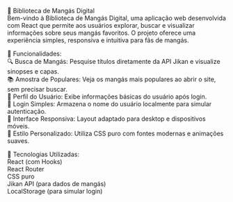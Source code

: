 📘 Biblioteca de Mangás Digital</br>
Bem-vindo à Biblioteca de Mangás Digital, uma aplicação web desenvolvida com React que permite aos usuários explorar, buscar e visualizar informações sobre seus mangás favoritos. O projeto oferece uma experiência simples, responsiva e intuitiva para fãs de mangás.

🚀 Funcionalidades:</br>
🔍 Busca de Mangás: Pesquise títulos diretamente da API Jikan e visualize sinopses e capas.</br>
📚 Amostra de Populares: Veja os mangás mais populares ao abrir o site, sem precisar buscar.</br>
👤 Perfil do Usuário: Exibe informações básicas do usuário após login.</br>
🔐 Login Simples: Armazena o nome do usuário localmente para simular autenticação.</br>
🎨 Interface Responsiva: Layout adaptado para desktop e dispositivos móveis.</br>
💅 Estilo Personalizado: Utiliza CSS puro com fontes modernas e animações suaves.

🧱 Tecnologias Utilizadas:</br>
React (com Hooks)</br>
React Router </br>
CSS puro</br>
Jikan API (para dados de mangás)</br>
LocalStorage (para simular login)

